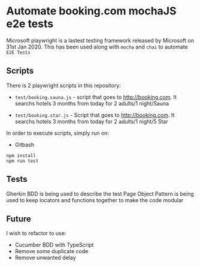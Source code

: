 # Automate booking.com mochaJS e2e tests

Microsoft playwright is a lastest testing framework released by Microsoft on 31st Jan 2020.
This has been used along with `mocha` and `chai` to automate `E2E Tests`

## Scripts

There is 2 playwright scripts in this repository:


* `test/booking.sauna.js` - script that goes to http://booking.com. It searchs hotels 3 months from today for 2 adults/1 night/Sauna

* `test/booking.star.js` - Script that goes to http://booking.com. It searchs hotels 3 months from today for 2 adults/1 night/5 Star 


In order to execute scripts, simply run on:

* Gitbash
```
npm install
npm run test
```

## Tests

Gherkin BDD is being used to describe the test
Page Object Pattern is being used to keep locators and functions together to make the code modular

## Future
I wish to refactor to use:
* Cucumber BDD with TypeScript
* Remove some duplicate code
* Remove unwanted delay

